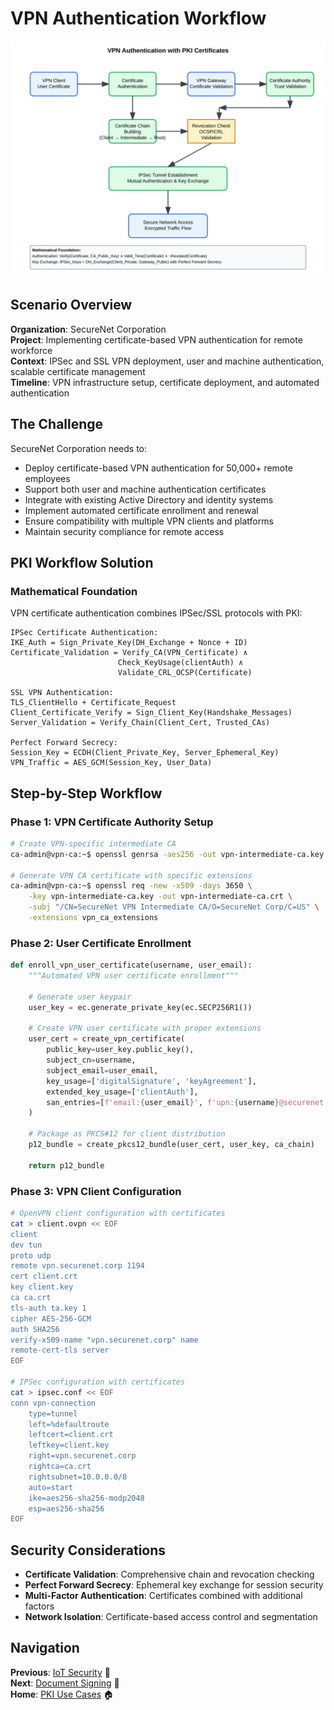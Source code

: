 # VPN Authentication Workflow

![VPN Authentication Workflow](workflow.svg)

## Scenario Overview

**Organization**: SecureNet Corporation  
**Project**: Implementing certificate-based VPN authentication for remote workforce  
**Context**: IPSec and SSL VPN deployment, user and machine authentication, scalable certificate management  
**Timeline**: VPN infrastructure setup, certificate deployment, and automated authentication

## The Challenge

SecureNet Corporation needs to:
- Deploy certificate-based VPN authentication for 50,000+ remote employees
- Support both user and machine authentication certificates
- Integrate with existing Active Directory and identity systems
- Implement automated certificate enrollment and renewal
- Ensure compatibility with multiple VPN clients and platforms
- Maintain security compliance for remote access

## PKI Workflow Solution

### Mathematical Foundation

VPN certificate authentication combines IPSec/SSL protocols with PKI:

```
IPSec Certificate Authentication:
IKE_Auth = Sign_Private_Key(DH_Exchange + Nonce + ID)
Certificate_Validation = Verify_CA(VPN_Certificate) ∧ 
                        Check_KeyUsage(clientAuth) ∧
                        Validate_CRL_OCSP(Certificate)

SSL VPN Authentication:
TLS_ClientHello + Certificate_Request
Client_Certificate_Verify = Sign_Client_Key(Handshake_Messages)
Server_Validation = Verify_Chain(Client_Cert, Trusted_CAs)

Perfect Forward Secrecy:
Session_Key = ECDH(Client_Private_Key, Server_Ephemeral_Key)
VPN_Traffic = AES_GCM(Session_Key, User_Data)
```

## Step-by-Step Workflow

### Phase 1: VPN Certificate Authority Setup

```bash
# Create VPN-specific intermediate CA
ca-admin@vpn-ca:~$ openssl genrsa -aes256 -out vpn-intermediate-ca.key 3072

# Generate VPN CA certificate with specific extensions
ca-admin@vpn-ca:~$ openssl req -new -x509 -days 3650 \
    -key vpn-intermediate-ca.key -out vpn-intermediate-ca.crt \
    -subj "/CN=SecureNet VPN Intermediate CA/O=SecureNet Corp/C=US" \
    -extensions vpn_ca_extensions
```

### Phase 2: User Certificate Enrollment

```python
def enroll_vpn_user_certificate(username, user_email):
    """Automated VPN user certificate enrollment"""
    
    # Generate user keypair
    user_key = ec.generate_private_key(ec.SECP256R1())
    
    # Create VPN user certificate with proper extensions
    user_cert = create_vpn_certificate(
        public_key=user_key.public_key(),
        subject_cn=username,
        subject_email=user_email,
        key_usage=['digitalSignature', 'keyAgreement'],
        extended_key_usage=['clientAuth'],
        san_entries=[f'email:{user_email}', f'upn:{username}@securenet.corp']
    )
    
    # Package as PKCS#12 for client distribution
    p12_bundle = create_pkcs12_bundle(user_cert, user_key, ca_chain)
    
    return p12_bundle
```

### Phase 3: VPN Client Configuration

```bash
# OpenVPN client configuration with certificates
cat > client.ovpn << EOF
client
dev tun
proto udp
remote vpn.securenet.corp 1194
cert client.crt
key client.key
ca ca.crt
tls-auth ta.key 1
cipher AES-256-GCM
auth SHA256
verify-x509-name "vpn.securenet.corp" name
remote-cert-tls server
EOF

# IPSec configuration with certificates
cat > ipsec.conf << EOF
conn vpn-connection
    type=tunnel
    left=%defaultroute
    leftcert=client.crt
    leftkey=client.key
    right=vpn.securenet.corp
    rightca=ca.crt
    rightsubnet=10.0.0.0/8
    auto=start
    ike=aes256-sha256-modp2048
    esp=aes256-sha256
EOF
```

## Security Considerations

- **Certificate Validation**: Comprehensive chain and revocation checking
- **Perfect Forward Secrecy**: Ephemeral key exchange for session security
- **Multi-Factor Authentication**: Certificates combined with additional factors
- **Network Isolation**: Certificate-based access control and segmentation

## Navigation

**Previous**: [IoT Security](../10-iot-security/README.md) 📱  
**Next**: [Document Signing](../12-document-signing/README.md) 📄  
**Home**: [PKI Use Cases](../README.md) 🏠